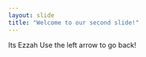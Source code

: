 ```yaml
---
layout: slide
title: "Welcome to our second slide!"
---
```

Its Ezzah
Use the left arrow to go back!
